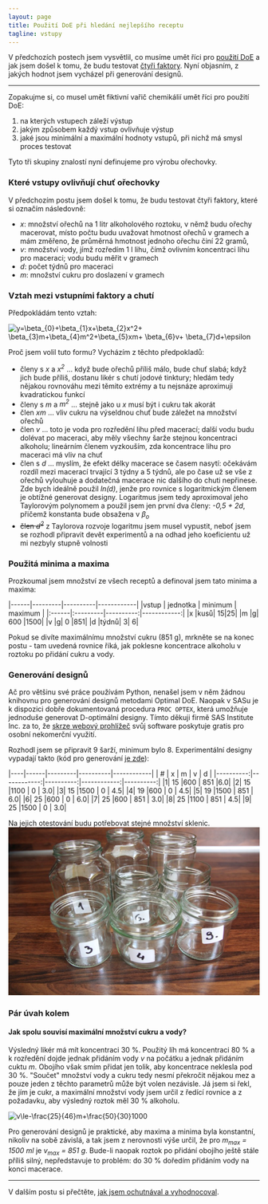 ```yaml
---
layout: page
title: Použití DoE při hledání nejlepšího receptu
tagline: vstupy 
---
```


V předchozích postech jsem vysvětlil, co musíme umět říci pro [použití DoE](orechovka2.html) a jak jsem došel k tomu, že budu testovat [čtyři faktory](orechovka3.html). Nyní objasním, z jakých hodnot jsem vycházel při generování designů.

---

Zopakujme si, co musel umět fiktivní vařič chemikálií umět říci pro použití DoE: 
1. na kterých vstupech záleží výstup
1. jakým způsobem každý vstup ovlivňuje výstup 
1. jaké jsou minimální a maximální hodnoty vstupů, při nichž má smysl proces testovat

Tyto tři skupiny znalostí nyní definujeme pro výrobu ořechovky.

### Které vstupy ovlivňují chuť ořechovky
V předchozím postu jsem došel k tomu, že budu testovat čtyři faktory, které si označím následovně:

- _x_: množství ořechů na 1 litr alkoholového roztoku, v němž budu ořechy macerovat, místo počtu budu uvažovat hmotnost ořechů v gramech a mám změřeno, že průměrná hmotnost jednoho ořechu činí 22 gramů,
- _v_: množství vody, jímž rozředím 1 l lihu, čímž ovlivním koncentraci lihu pro maceraci; vodu budu měřit v gramech
- _d_: počet týdnů pro maceraci
- _m_: množství cukru pro doslazení v gramech

### Vztah mezi vstupními faktory a chutí
Předpokládám tento vztah:

<img src="https://latex.codecogs.com/svg.latex?\inline&space;y=\beta_{0}&plus;\beta_{1}x&plus;\beta_{2}x^2&plus;&space;\beta_{3}m&plus;\beta_{4}m^2&plus;\beta_{5}xm&plus;&space;\beta_{6}v&plus;&space;\beta_{7}d&plus;\epsilon" title="y=\beta_{0}+\beta_{1}x+\beta_{2}x^2+ \beta_{3}m+\beta_{4}m^2+\beta_{5}xm+ \beta_{6}v+ \beta_{7}d+\epsilon" />

Proč jsem volil tuto formu? Vycházím z těchto předpokladů:
- členy s _x_ a _x<sup>2</sup>_ ... když bude ořechů příliš málo, bude chuť slabá; když jich bude příliš, dostanu likér s chutí jodové tinktury; hledám tedy nějakou rovnováhu mezi těmito extrémy a tu nejsnáze aproximuji kvadratickou funkcí
- členy s _m_ a _m<sup>2</sup>_ ... stejně jako u _x_ musí být i cukru tak akorát
- člen _xm_ ... vliv cukru na výseldnou chuť bude záležet na množství ořechů
- člen _v_ ... toto je voda pro rozředění lihu před macerací; další vodu budu dolévat po maceraci, aby měly všechny šarže stejnou koncentraci alkoholu; lineárním členem vyzkouším, zda koncentrace lihu pro maceraci má vliv na chuť 
- člen s _d_ ... myslím, že efekt délky macerace se časem nasytí: očekávám rozdíl mezi macerací trvající 3 týdny a 5 týdnů, ale po čase už se vše z ořechů vylouhuje a dodatečná macerace nic dalšího do chuti nepřinese. Zde bych ideálně použil _ln(d)_, jenže pro rovnice s logaritmickým členem je obtížné generovat designy. Logaritmus jsem tedy aproximoval jeho Taylorovým polynomem a použil jsem jen první dva členy: _-0,5 + 2d_, přičemž konstanta bude obsažena v _&beta;<sub>o</sub>_
- ~~člen _d<sup>2</sup>_~~ z Taylorova rozvoje logaritmu jsem musel vypustit, neboť jsem se rozhodl připravit devět experimentů a na odhad jeho koeficientu už mi nezbyly stupně volnosti 


### Použitá minima a maxima 
Prozkoumal jsem množství ze všech receptů a definoval jsem tato minima a maxima:

|------|---------|----------|------------|
|vstup | jednotka | minimum	 | maximum |
|:------|:---------|----------:|------------:|
|x			|kusů|	15|25|
|m			|g|	600	|1500|
|v			|g|	0	|851|
|d			|týdnů|	3|	6|


Pokud se divíte maximálnímu množství cukru (851 g), mrkněte se na konec postu - tam uvedená rovnice říká, jak poklesne koncentrace alkoholu v roztoku po přidání cukru a vody. 

### Generování designů
Ač pro většinu své práce používám Python, nenašel jsem v něm žádnou knihovnu pro generování designů metodami Optimal DoE. Naopak v SASu je k dispozici dobře dokumentovaná procedura `PROC OPTEX`, která umožňuje jednoduše generovat D-optimální designy. Tímto děkuji firmě SAS Institute Inc. za to, že [skrze webový prohlížeč](https://odamid.oda.sas.com/) svůj software poskytuje gratis pro osobní nekomerční využití. 

Rozhodl jsem se připravit 9 šarží, minimum bylo 8. Experimentální designy vypadají takto (kód pro generování [je zde](../assets/orechovka/DOE_orechovka_generate_designs.sas)):

|----|------|---------|----------|------------|
| # |  x  |  m   |  v  |  d  |
|----------:|------------:|----------:|------------:|----------:|
|1| 15 |600 | 851  |6.0|
|2| 15 |1100 | 0 | 3.0|
|3| 15 |1500 | 0 | 4.5|
|4| 19 |600 | 0 | 4.5|
|5| 19 |1500 | 851 | 6.0|
|6| 25 |600 | 0 | 6.0|
|7| 25 |600 | 851 | 3.0|
|8| 25 |1100 | 851 | 4.5|
|9| 25 |1500 | 0 | 3.0|

Na jejich otestování budu potřebovat stejné množství sklenic.
![sklenice](../assets/orechovka/sklenice.jpg)


### Pár úvah kolem
#### Jak spolu souvisí maximální množství cukru a vody?
Výsledný likér má mít koncentraci 30 %. Použitý líh má koncentraci 80 % a k rozředění dojde jednak přidáním vody _v_ na počátku a jednak přidáním cuktu _m_. Obojího však smím přidat jen tolik, aby koncentrace neklesla pod 30 %. "Součet" množství vody a cukru tedy nesmí překročit nějakou mez a pouze jeden z těchto parametrů může být volen nezávisle. Já jsem si řekl, že jím je cukr, a maximální množství vody jsem určil z ředící rovnice a z požadavku, aby výsledný roztok měl 30 % alkoholu. 

<img src="https://latex.codecogs.com/svg.latex?\inline&space;v\le-\frac{25}{46}m&plus;\frac{50}{30}1000" title="v\le-\frac{25}{46}m+\frac{50}{30}1000" />

Pro generování designů je praktické, aby maxima a minima byla konstantní, nikoliv na sobě závislá, a tak jsem z nerovnosti výše určil, že pro _m<sub>max</sub> = 1500 ml_ je _v<sub>max</sub> = 851 g_. Bude-li naopak roztok po přidání obojího ještě stále příliš silný, nepředstavuje to problém: do 30 % doředím přidáním vody na konci macerace.

---

V dalším postu si přečtěte, [jak jsem ochutnával a vyhodnocoval](orechovka5.html).
  